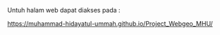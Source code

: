 Untuh halam web dapat diakses pada :

https://muhammad-hidayatul-ummah.github.io/Project_Webgeo_MHU/
